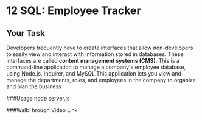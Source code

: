 # 12 SQL: Employee Tracker

## Your Task

Developers frequently have to create interfaces that allow non-developers to easily view and interact with information stored in databases. These interfaces are called **content management systems (CMS)**. This is a command-line application  to manage a company's employee database, using Node.js, Inquirer, and MySQL.This application lets you view and manage the departments, roles, and employees in the company to organize and plan the business


###Usage
node server.js

###WalkThrough Video Link


